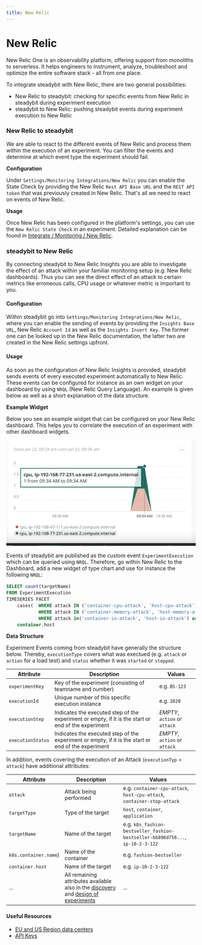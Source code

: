 ```yaml
---
title: New Relic
---
```


# New Relic

New Relic One is an observability platform, offering support from monoliths to serverless. It helps engineers to instrument, analyze, troubleshoot and optimize the entire software stack - all from one place.

To integrate steadybit with New Relic, there are two general possibilities:

* New Relic to steadybit: checking for specific events from New Relic in steadybit during experiment execution
* steadybit to New Relic: pushing steadybit events during experiment execution to New Relic

### New Relic to steadybit

We are able to react to the different events of New Relic and process them within the execution of an experiment. You can filter the events and determine at which event type the experiment should fail.

**Configuration**

Under `Settings/Monitoring Integrations/New Relic` you can enable the State Check by providing the New Relic `Rest API Base URL` and the `REST API token` that was previously created in New Relic. That's all we need to react on events of New Relic.

**Usage**

Once New Relic has been configured in the platform's settings, you can use the `New Relic State Check` in an experiment. Detailed explanation can be found in [Integrate / Monitoring / New Relic](../../integrate/30-monitoring/40-newrelic/).

### steadybit to New Relic

By connecting steadybit to New Relic Insights you are able to investigate the effect of an attack within your familiar monitoring setup (e.g. New Relic dashboards). Thus you can see the direct effect of an attack to certain metrics like erroneous calls, CPU usage or whatever metric is important to you.

#### Configuration

Within steadybit go into `Settings/Monitoring Integrations/New Relic`, where you can enable the sending of events by providing the `Insights Base URL`, New Relic `Account Id` as well as the `Insights Insert Key`. The former one can be looked up in the New Relic documentation, the latter two are created in the New Relic settings upfront.

#### Usage

As soon as the configuration of New Relic Insights is provided, steadybit sends events of every executed experiment automatically to New Relic. These events can be configured for instance as an own widget on your dashboard by using `NRQL` (New Relic Query Language). An example is given below as well as a short explanation of the data structure.

**Example Widget**

Below you see an example widget that can be configured on your New Relic dashboard. This helps you to correlate the execution of an experiment with other dashboard widgets.

![New Relic Insights Example](../../install-configure/70-configure-monitoring/30-new-relic-insights.png)

Events of steadybit are published as the custom event `ExperimentExecution` which can be queried using `NRQL`. Therefore, go within New Relic to the Dashboard, add a new widget of type chart and use for instance the following `NRQL`:

```sql
SELECT count(targetName)
FROM ExperimentExecution
TIMESERIES FACET
    cases(  WHERE attack IN ('container-cpu-attack', 'host-cpu-attack') AS 'cpu',
            WHERE attack IN ('container-memory-attack', 'host-memory-attack') as 'memory',
            WHERE attack in('container-io-attack', 'host-io-attack') as 'IO'),
    container.host
```

**Data Structure**

Experiment Events coming from steadybit have generally the structure below. Thereby, `executionType` covers what was exectued (e.g. `attack` or `action` for a load test) and `status` whether it was `started` or `stopped`.

| Attribute         | Description                                                                                         | Values                        |
| ----------------- | --------------------------------------------------------------------------------------------------- | ----------------------------- |
| `experimentKey`   | Key of the experiment (consisting of teamname and number)                                           | e.g. `BS-123`                 |
| `executionId`     | Unique number of this specific execution instance                                                   | e.g. `1020`                   |
| `executionStep`   | Indicates the executed step of the experiment or empty, if it is the start or end of the experiment | _EMPTY_, `action` or `attack` |
| `executionStatus` | Indicates the executed step of the experiment or empty, if it is the start or end of the experiment | _EMPTY_, `action` or `attack` |

In addition, events covering the execution of an Attack (`executionTyp` = `attack`) have additional attributes:

| Attribute             | Description                                                                                                                                          | Values                                                                         |
| --------------------- | ---------------------------------------------------------------------------------------------------------------------------------------------------- | ------------------------------------------------------------------------------ |
| `attack`              | Attack being performed                                                                                                                               | e.g. `container-cpu-attack`, `host-cpu-attack`, `container-stop-attack`        |
| `targetType`          | Type of the target                                                                                                                                   | `host`, `container`, `application`                                             |
| `targetName`          | Name of the target                                                                                                                                   | e.g. `k8s_fashion-bestseller_fashion-bestseller-bb896d756...`, `ip-10-2-3-122` |
| `k8s.container.name`) | Name of the container                                                                                                                                | e.g. `fashion-bestseller`                                                      |
| `container.host`      | Name of the target                                                                                                                                   | e.g. `ip-10-2-3-122`                                                           |
| ...                   | All remaining attributes available also in the [discovery](../../use/30-discovery/) and [design of experiments](../../use/10-experiments/10-design/) | ...                                                                            |

#### Useful Resources

* [EU and US Region data centers](https://docs.newrelic.com/docs/using-new-relic/welcome-new-relic/get-started/our-eu-us-region-data-centers)
* [API Keys](https://docs.newrelic.com/docs/apis/get-started/intro-apis/types-new-relic-api-keys)
